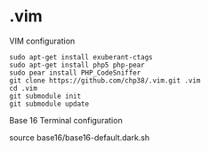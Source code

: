 .vim
====

VIM configuration

```
sudo apt-get install exuberant-ctags
sudo apt-get install php5 php-pear
sudo pear install PHP_CodeSniffer
git clone https://github.com/chp38/.vim.git .vim
cd .vim 
git submodule init
git submodule update
```

Base 16 Terminal configuration

source base16/base16-default.dark.sh
